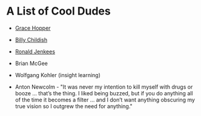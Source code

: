 A List of Cool Dudes
====================

+ [Grace Hopper](http://en.wikipedia.org/wiki/Grace_Hopper)

+ [Billy Childish](http://en.wikipedia.org/wiki/Billy_Childish)

+ [Ronald Jenkees](https://www.youtube.com/watch?v=LoFurLevE28)

+ Brian McGee

+ Wolfgang Kohler (insight learning)

+ Anton Newcolm - "It was never my intention to kill myself with drugs or booze … that’s the thing. I liked being buzzed, but if you do anything all of the time it becomes a filter … and I don’t want anything obscuring my true vision so I outgrew the need for anything."
